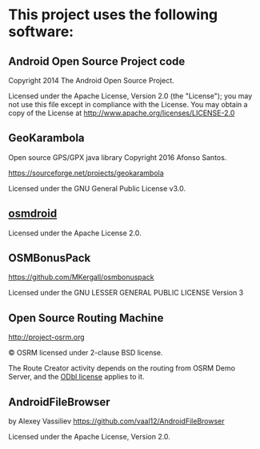 This project uses the following software:
=========

## Android Open Source Project code
Copyright 2014 The Android Open Source Project.

Licensed under the Apache License, Version 2.0 (the "License");
you may not use this file except in compliance with the License.
You may obtain a copy of the License at http://www.apache.org/licenses/LICENSE-2.0

## GeoKarambola
Open source GPS/GPX java library Copyright 2016 Afonso Santos.

https://sourceforge.net/projects/geokarambola

Licensed under the GNU General Public License v3.0.

## [osmdroid](https://github.com/osmdroid/osmdroid)

Licensed under the Apache License 2.0.

## OSMBonusPack
https://github.com/MKergall/osmbonuspack

Licensed under the GNU LESSER GENERAL PUBLIC LICENSE Version 3

## Open Source Routing Machine
http://project-osrm.org

© OSRM licensed under 2-clause BSD license.

The Route Creator activity depends on the routing from OSRM Demo Server, and the 
[ODbl license](https://opendatacommons.org/licenses/odbl) applies to it. 

## AndroidFileBrowser
by Alexey Vassiliev https://github.com/vaal12/AndroidFileBrowser

Licensed under the Apache License, Version 2.0.

